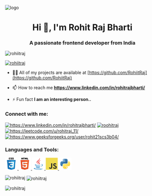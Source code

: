 ![logo](https://www.vecteezy.com/vector-art/2099443-programming-code-coding-or-hacker-background-programming-code-icon-made-with-binary-code-digital-binary-data-and-streaming-digital-code)

<h1 align="center">Hi 👋, I'm Rohit Raj Bharti</h1>
<h3 align="center">A passionate frontend developer from India</h3>

<p align="left"> <img src="https://stock.adobe.com/in/search?k=programmer+cartoon&asset_id=590453560" alt="rohiitraj" /> </p>

<p align="left"> <a href="https://github.com/ryo-ma/github-profile-trophy"><img src="https://github-profile-trophy.vercel.app/?username=rohiitraj" alt="rohiitraj" /></a> </p>

- 👨‍💻 All of my projects are available at [https://github.com/RohiitRaj](https://github.com/RohiitRaj)

- 📫 How to reach me **https://www.linkedin.com/in/rohitrajbharti/**

- ⚡ Fun fact **I am an interesting person..**

<h3 align="left">Connect with me:</h3>
<p align="left">
<a href="https://linkedin.com/in/https://www.linkedin.com/in/rohitrajbharti/" target="blank"><img align="center" src="https://raw.githubusercontent.com/rahuldkjain/github-profile-readme-generator/master/src/images/icons/Social/linked-in-alt.svg" alt="https://www.linkedin.com/in/rohitrajbharti/" height="30" width="40" /></a>
<a href="https://instagram.com/roohitraj" target="blank"><img align="center" src="https://raw.githubusercontent.com/rahuldkjain/github-profile-readme-generator/master/src/images/icons/Social/instagram.svg" alt="roohitraj" height="30" width="40" /></a>
<a href="https://www.leetcode.com/https://leetcode.com/u/rohitraj_11/" target="blank"><img align="center" src="https://raw.githubusercontent.com/rahuldkjain/github-profile-readme-generator/master/src/images/icons/Social/leet-code.svg" alt="https://leetcode.com/u/rohitraj_11/" height="30" width="40" /></a>
<a href="https://auth.geeksforgeeks.org/user/https://www.geeksforgeeks.org/user/rohit21scs3b04/" target="blank"><img align="center" src="https://raw.githubusercontent.com/rahuldkjain/github-profile-readme-generator/master/src/images/icons/Social/geeks-for-geeks.svg" alt="https://www.geeksforgeeks.org/user/rohit21scs3b04/" height="30" width="40" /></a>
</p>

<h3 align="left">Languages and Tools:</h3>
<p align="left"> <a href="https://www.w3schools.com/css/" target="_blank" rel="noreferrer"> <img src="https://raw.githubusercontent.com/devicons/devicon/master/icons/css3/css3-original-wordmark.svg" alt="css3" width="40" height="40"/> </a> <a href="https://www.w3.org/html/" target="_blank" rel="noreferrer"> <img src="https://raw.githubusercontent.com/devicons/devicon/master/icons/html5/html5-original-wordmark.svg" alt="html5" width="40" height="40"/> </a> <a href="https://www.java.com" target="_blank" rel="noreferrer"> <img src="https://raw.githubusercontent.com/devicons/devicon/master/icons/java/java-original.svg" alt="java" width="40" height="40"/> </a> <a href="https://developer.mozilla.org/en-US/docs/Web/JavaScript" target="_blank" rel="noreferrer"> <img src="https://raw.githubusercontent.com/devicons/devicon/master/icons/javascript/javascript-original.svg" alt="javascript" width="40" height="40"/> </a> <a href="https://www.python.org" target="_blank" rel="noreferrer"> <img src="https://raw.githubusercontent.com/devicons/devicon/master/icons/python/python-original.svg" alt="python" width="40" height="40"/> </a> </p>

<p><img align="left" src="https://github-readme-stats.vercel.app/api/top-langs?username=rohiitraj&show_icons=true&locale=en&layout=compact" alt="rohiitraj" /></p>

<p>&nbsp;<img align="center" src="https://github-readme-stats.vercel.app/api?username=rohiitraj&show_icons=true&locale=en" alt="rohiitraj" /></p>

<p><img align="center" src="https://github-readme-streak-stats.herokuapp.com/?user=rohiitraj&" alt="rohiitraj" /></p>
